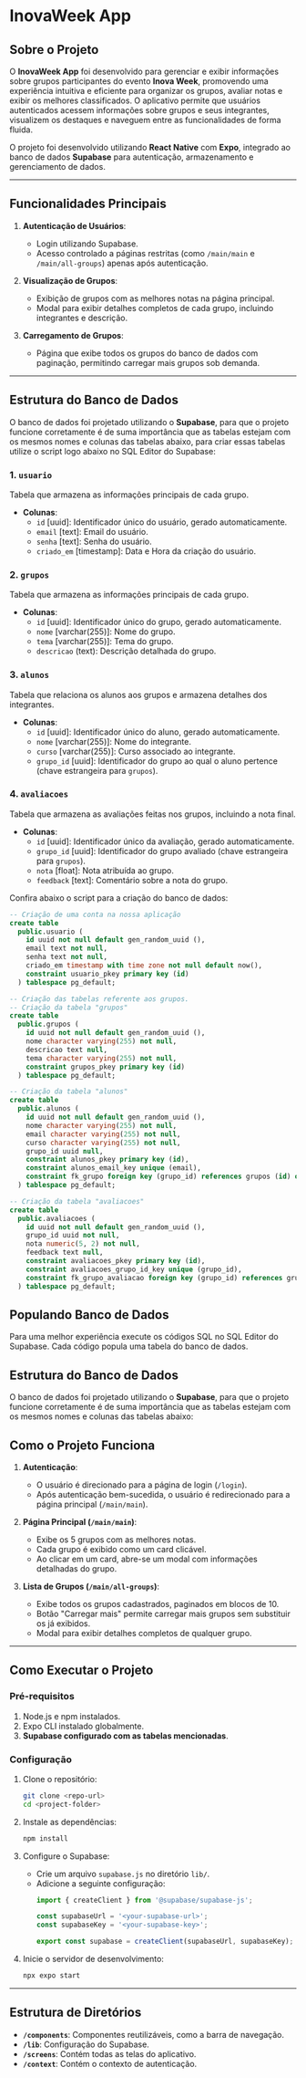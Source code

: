 # InovaWeek App

## Sobre o Projeto

O **InovaWeek App** foi desenvolvido para gerenciar e exibir informações sobre grupos participantes do evento **Inova Week**, promovendo uma experiência intuitiva e eficiente para organizar os grupos, avaliar notas e exibir os melhores classificados. O aplicativo permite que usuários autenticados acessem informações sobre grupos e seus integrantes, visualizem os destaques e naveguem entre as funcionalidades de forma fluida.

O projeto foi desenvolvido utilizando **React Native** com **Expo**, integrado ao banco de dados **Supabase** para autenticação, armazenamento e gerenciamento de dados.

---

## Funcionalidades Principais

1. **Autenticação de Usuários**:

   - Login utilizando Supabase.
   - Acesso controlado a páginas restritas (como `/main/main` e `/main/all-groups`) apenas após autenticação.
2. **Visualização de Grupos**:

   - Exibição de grupos com as melhores notas na página principal.
   - Modal para exibir detalhes completos de cada grupo, incluindo integrantes e descrição.
3. **Carregamento de Grupos**:

   - Página que exibe todos os grupos do banco de dados com paginação, permitindo carregar mais grupos sob demanda.

---

## Estrutura do Banco de Dados

O banco de dados foi projetado utilizando o **Supabase**, para que o projeto funcione corretamente é de suma importância que as tabelas estejam com os mesmos nomes e colunas das tabelas abaixo, para criar essas tabelas utilize o script logo abaixo no SQL Editor do Supabase:

### 1. **`usuario`**

Tabela que armazena as informações principais de cada grupo.

- **Colunas**:
  - `id` [uuid]: Identificador único do usuário, gerado automaticamente.
  - `email` [text]: Email do usuário.
  - `senha` [text]: Senha do usuário.
  - `criado_em` [timestamp]: Data e Hora da criação do usuário.

### 2. **`grupos`**

Tabela que armazena as informações principais de cada grupo.

- **Colunas**:
  - `id` [uuid]: Identificador único do grupo, gerado automaticamente.
  - `nome` [varchar(255)]: Nome do grupo.
  - `tema` [varchar(255)]: Tema do grupo.
  - `descricao` (text): Descrição detalhada do grupo.

### 3. **`alunos`**

Tabela que relaciona os alunos aos grupos e armazena detalhes dos integrantes.

- **Colunas**:
  - `id` [uuid]: Identificador único do aluno, gerado automaticamente.
  - `nome` [varchar(255)]: Nome do integrante.
  - `curso` [varchar(255)]: Curso associado ao integrante.
  - `grupo_id` [uuid]: Identificador do grupo ao qual o aluno pertence (chave estrangeira para `grupos`).

### 4. **`avaliacoes`**

Tabela que armazena as avaliações feitas nos grupos, incluindo a nota final.

- **Colunas**:
  - `id` [uuid]: Identificador único da avaliação, gerado automaticamente.
  - `grupo_id` [uuid]: Identificador do grupo avaliado (chave estrangeira para `grupos`).
  - `nota` [float]: Nota atribuída ao grupo.
  - `feedback` [text]: Comentário sobre a nota do grupo.

Confira abaixo o script para a criação do banco de dados:

```sql
-- Criação de uma conta na nossa aplicação
create table
  public.usuario (
    id uuid not null default gen_random_uuid (),
    email text not null,
    senha text not null,
    criado_em timestamp with time zone not null default now(),
    constraint usuario_pkey primary key (id)
  ) tablespace pg_default;

-- Criação das tabelas referente aos grupos.
-- Criação da tabela "grupos"
create table
  public.grupos (
    id uuid not null default gen_random_uuid (),
    nome character varying(255) not null,
    descricao text null,
    tema character varying(255) not null,
    constraint grupos_pkey primary key (id)
  ) tablespace pg_default;

-- Criação da tabela "alunos"
create table
  public.alunos (
    id uuid not null default gen_random_uuid (),
    nome character varying(255) not null,
    email character varying(255) not null,
    curso character varying(255) not null,
    grupo_id uuid null,
    constraint alunos_pkey primary key (id),
    constraint alunos_email_key unique (email),
    constraint fk_grupo foreign key (grupo_id) references grupos (id) on delete set null
  ) tablespace pg_default;

-- Criação da tabela "avaliacoes"
create table
  public.avaliacoes (
    id uuid not null default gen_random_uuid (),
    grupo_id uuid not null,
    nota numeric(5, 2) not null,
    feedback text null,
    constraint avaliacoes_pkey primary key (id),
    constraint avaliacoes_grupo_id_key unique (grupo_id),
    constraint fk_grupo_avaliacao foreign key (grupo_id) references grupos (id) on delete cascade
  ) tablespace pg_default;
```



## Populando Banco de Dados

Para uma melhor experiência execute os códigos SQL no SQL Editor do Supabase. Cada código popula uma tabela do banco de dados.

## Estrutura do Banco de Dados

O banco de dados foi projetado utilizando o **Supabase**, para que o projeto funcione corretamente é de suma importância que as tabelas estejam com os mesmos nomes e colunas das tabelas abaixo:

## Como o Projeto Funciona

1. **Autenticação**:

   - O usuário é direcionado para a página de login (`/login`).
   - Após autenticação bem-sucedida, o usuário é redirecionado para a página principal (`/main/main`).
2. **Página Principal (`/main/main`)**:

   - Exibe os 5 grupos com as melhores notas.
   - Cada grupo é exibido como um card clicável.
   - Ao clicar em um card, abre-se um modal com informações detalhadas do grupo.
3. **Lista de Grupos (`/main/all-groups`)**:

   - Exibe todos os grupos cadastrados, paginados em blocos de 10.
   - Botão "Carregar mais" permite carregar mais grupos sem substituir os já exibidos.
   - Modal para exibir detalhes completos de qualquer grupo.

---

## Como Executar o Projeto

### Pré-requisitos

1. Node.js e npm instalados.
2. Expo CLI instalado globalmente.
3. **Supabase configurado com as tabelas mencionadas**.

### Configuração

1. Clone o repositório:

   ```bash
   git clone <repo-url>
   cd <project-folder>
   ```
2. Instale as dependências:

   ```bash
   npm install
   ```
3. Configure o Supabase:

   - Crie um arquivo `supabase.js` no diretório `lib/`.
   - Adicione a seguinte configuração:
     ```javascript
     import { createClient } from '@supabase/supabase-js';

     const supabaseUrl = '<your-supabase-url>';
     const supabaseKey = '<your-supabase-key>';

     export const supabase = createClient(supabaseUrl, supabaseKey);
     ```
4. Inicie o servidor de desenvolvimento:

   ```bash
   npx expo start
   ```

---

## Estrutura de Diretórios

- **`/components`**: Componentes reutilizáveis, como a barra de navegação.
- **`/lib`**: Configuração do Supabase.
- **`/screens`**: Contém todas as telas do aplicativo.
- **`/context`**: Contém o contexto de autenticação.
